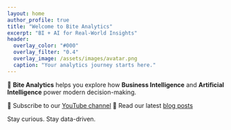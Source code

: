 ```yaml
---
layout: home
author_profile: true
title: "Welcome to Bite Analytics"
excerpt: "BI + AI for Real-World Insights"
header:
  overlay_color: "#000"
  overlay_filter: "0.4"
  overlay_image: /assets/images/avatar.png
  caption: "Your analytics journey starts here."
---
```


🚀 **Bite Analytics** helps you explore how **Business Intelligence** and **Artificial Intelligence** power modern decision-making.

🎥 Subscribe to our [YouTube channel](https://www.youtube.com/@Bite-Analytics)
📝 Read our latest [blog posts](./)

Stay curious. Stay data-driven.
